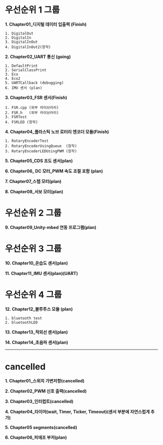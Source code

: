 # 우선순위 1 그룹
**1. Chapter01_디지털 데이터 입출력 (Finish)**

    1. DigitalOut
    2. DigitalIn
    3. DigitalInOut
    4. DigitalInOut2(창작)
**2. Chapter02_UART 통신 (going)**

    1. DefaultPrint
    2. SerialClassPrint
    3. Eco
    4. Eco2
    5. UARTCallback (debugging)
    6. IMU 센서 (plan)
**3. Chapter03_FSR 센서(Finish)**

    1. FSR.cpp (외부 라이브러리)
    2. FSR.h   (외부 라이브러리)
    3. FSRTest
    4. FSRLED (창작)

**4. Chapter04_플라스틱 노브 로터리 엔코더 모듈(Finish)**

    1. RotaryEncoderTest
    2. RotaryEncoderUsingQueue  (창작)
    3. RotaryEncoderLEDUsingPWM (창작)

**5. Chapter05_CDS 조도 센서(plan)**

**6. Chapter06_ DC 모터_PWM 속도 조절 포함 (plan)**

**7. Chapter07_스텝 모터(plan)**

**8. Chapter08_서보 모터(plan)**

# 우선순위 2 그룹

**9. Chapter09_Unity-mbed 연동 프로그램(plan)**

# 우선순위 3 그룹

**10. Chapter10_온습도 센서(plan)**

**11. Chapter11_IMU 센서(plan)(UART)**

# 우선순위 4 그룹

**12. Chapter12_블루투스 모듈 (plan)**

    1. bluetooth test
    2. bluetoothLED

**13. Chapter13_적외선 센서(plan)**

**14. Chapter14_초음파 센서(plan)**

------------
# cancelled

**1. Chapter01_스위치 가변저항(cancelled)**

**2. Chapter02_PWM 신호 출력(cancelled)**

**3. Chapter03_인터럽트(cancelled)**

**4. Chapter04_타이머(wait, Timer, Ticker, Timeout)(센서 부분에 자연스럽게 추가)**

**5. Chapter05 segments(cancelled)**

**6. Chapter06_피에조 부저(plan)**
